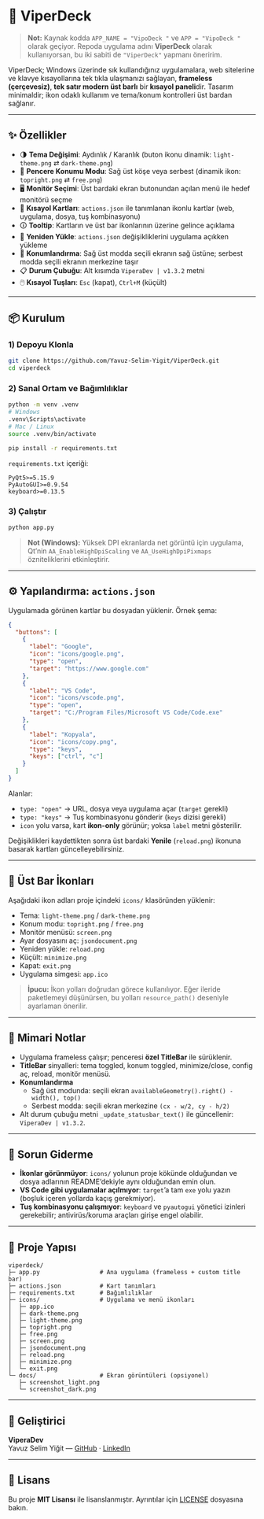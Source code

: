# 🐍 ViperDeck

> **Not:** Kaynak kodda `APP_NAME = "VipoDeck "` ve `APP = "VipoDeck "` olarak geçiyor. Repoda uygulama adını **ViperDeck** olarak kullanıyorsan, bu iki sabiti de `"ViperDeck"` yapmanı öneririm.

ViperDeck; Windows üzerinde sık kullandığınız uygulamalara, web sitelerine ve klavye kısayollarına tek tıkla ulaşmanızı sağlayan, **frameless (çerçevesiz)**, **tek satır modern üst barlı** bir **kısayol paneli**dir. Tasarım minimaldir; ikon odaklı kullanım ve tema/konum kontrolleri üst bardan sağlanır.

---

## ✨ Özellikler

- 🌗 **Tema Değişimi**: Aydınlık / Karanlık (buton ikonu dinamik: `light-theme.png` ⇄ `dark-theme.png`)
- 📍 **Pencere Konumu Modu**: Sağ üst köşe veya serbest (dinamik ikon: `topright.png` ⇄ `free.png`)
- 🖥️ **Monitör Seçimi**: Üst bardaki ekran butonundan açılan menü ile hedef monitörü seçme
- 🧩 **Kısayol Kartları**: `actions.json` ile tanımlanan ikonlu kartlar (web, uygulama, dosya, tuş kombinasyonu)
- 🛈 **Tooltip**: Kartların ve üst bar ikonlarının üzerine gelince açıklama
- 🔁 **Yeniden Yükle**: `actions.json` değişikliklerini uygulama açıkken yükleme
- 🧭 **Konumlandırma**: Sağ üst modda seçili ekranın sağ üstüne; serbest modda seçili ekranın merkezine taşır
- 📋 **Durum Çubuğu**: Alt kısımda `ViperaDev | v1.3.2` metni
- 🖱️ **Kısayol Tuşları**: `Esc` (kapat), `Ctrl+M` (küçült)

---

## 📦 Kurulum

### 1) Depoyu Klonla

```bash
git clone https://github.com/Yavuz-Selim-Yigit/ViperDeck.git
cd viperdeck
```

### 2) Sanal Ortam ve Bağımlılıklar

```bash
python -m venv .venv
# Windows
.venv\Scripts\activate
# Mac / Linux
source .venv/bin/activate

pip install -r requirements.txt
```

`requirements.txt` içeriği:

```text
PyQt5>=5.15.9
PyAutoGUI>=0.9.54
keyboard>=0.13.5
```

### 3) Çalıştır

```bash
python app.py
```

> **Not (Windows):** Yüksek DPI ekranlarda net görüntü için uygulama, Qt’nin `AA_EnableHighDpiScaling` ve `AA_UseHighDpiPixmaps` özniteliklerini etkinleştirir.

---

## ⚙️ Yapılandırma: `actions.json`

Uygulamada görünen kartlar bu dosyadan yüklenir. Örnek şema:

```json
{
  "buttons": [
    {
      "label": "Google",
      "icon": "icons/google.png",
      "type": "open",
      "target": "https://www.google.com"
    },
    {
      "label": "VS Code",
      "icon": "icons/vscode.png",
      "type": "open",
      "target": "C:/Program Files/Microsoft VS Code/Code.exe"
    },
    {
      "label": "Kopyala",
      "icon": "icons/copy.png",
      "type": "keys",
      "keys": ["ctrl", "c"]
    }
  ]
}
```

Alanlar:

- `type: "open"` → URL, dosya veya uygulama açar (`target` gerekli)
- `type: "keys"` → Tuş kombinasyonu gönderir (`keys` dizisi gerekli)
- `icon` yolu varsa, kart **ikon-only** görünür; yoksa `label` metni gösterilir.

Değişiklikleri kaydettikten sonra üst bardaki **Yenile** (`reload.png`) ikonuna basarak kartları güncelleyebilirsiniz.

---

## 🧭 Üst Bar İkonları

Aşağıdaki ikon adları proje içindeki `icons/` klasöründen yüklenir:

- Tema: `light-theme.png` / `dark-theme.png`
- Konum modu: `topright.png` / `free.png`
- Monitör menüsü: `screen.png`
- Ayar dosyasını aç: `jsondocument.png`
- Yeniden yükle: `reload.png`
- Küçült: `minimize.png`
- Kapat: `exit.png`
- Uygulama simgesi: `app.ico`

> **İpucu:** İkon yolları doğrudan görece kullanılıyor. Eğer ileride paketlemeyi düşünürsen, bu yolları `resource_path()` deseniyle ayarlaman önerilir.

---

## 🧱 Mimari Notlar

- Uygulama frameless çalışır; penceresi **özel TitleBar** ile sürüklenir.
- **TitleBar** sinyalleri: tema toggled, konum toggled, minimize/close, config aç, reload, monitör menüsü.
- **Konumlandırma**
  - Sağ üst modunda: seçili ekran `availableGeometry().right() - width(), top()`
  - Serbest modda: seçili ekran merkezine `(cx - w/2, cy - h/2)`
- Alt durum çubuğu metni `_update_statusbar_text()` ile güncellenir: `ViperaDev | v1.3.2`.

---

## 🧪 Sorun Giderme

- **İkonlar görünmüyor**: `icons/` yolunun proje kökünde olduğundan ve dosya adlarının README’dekiyle aynı olduğundan emin olun.
- **VS Code gibi uygulamalar açılmıyor**: `target`’a tam `exe` yolu yazın (boşluk içeren yollarda kaçış gerekmiyor).
- **Tuş kombinasyonu çalışmıyor**: `keyboard` ve `pyautogui` yönetici izinleri gerekebilir; antivirüs/koruma araçları girişe engel olabilir.

---

## 📂 Proje Yapısı

```
viperdeck/
├─ app.py                 # Ana uygulama (frameless + custom title bar)
├─ actions.json           # Kart tanımları
├─ requirements.txt       # Bağımlılıklar
├─ icons/                 # Uygulama ve menü ikonları
│  ├─ app.ico
│  ├─ dark-theme.png
│  ├─ light-theme.png
│  ├─ topright.png
│  ├─ free.png
│  ├─ screen.png
│  ├─ jsondocument.png
│  ├─ reload.png
│  ├─ minimize.png
│  └─ exit.png
└─ docs/                  # Ekran görüntüleri (opsiyonel)
   ├─ screenshot_light.png
   └─ screenshot_dark.png
```

---

## 👤 Geliştirici

**ViperaDev**\
Yavuz Selim Yiğit — [GitHub](https://github.com/kullaniciadi) · [LinkedIn](https://www.linkedin.com/in/yavuz-selim-yigit/)

---

## 📜 Lisans

Bu proje **MIT Lisansı** ile lisanslanmıştır. Ayrıntılar için [LICENSE](LICENSE) dosyasına bakın.

